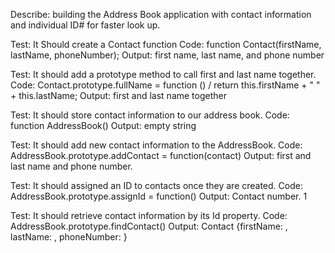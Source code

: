 Describe: building the Address Book application with contact information and individual ID# for faster look up.

Test: It Should create a Contact function
Code: function Contact(firstName, lastName, phoneNumber);
Output: first name, last name, and phone number

Test: It should add a prototype method to call first and last name together. 
Code: Contact.prototype.fullName = function () / return this.firstName + " " + this.lastName;
Output: first and last name together

Test: It should store contact information to our address book.
Code: function AddressBook()
Output: empty string

Test: It should add new contact information to the AddressBook.
Code: AddressBook.prototype.addContact = function(contact)
Output: first and last name and phone number.

Test: It should assigned an ID to contacts once they are created.
Code: AddressBook.prototype.assignId = function() 
Output: Contact number. 1

Test: It should retrieve contact information by its Id property.
Code: AddressBook.prototype.findContact()
Output: Contact {firstName: , lastName: , phoneNumber: }